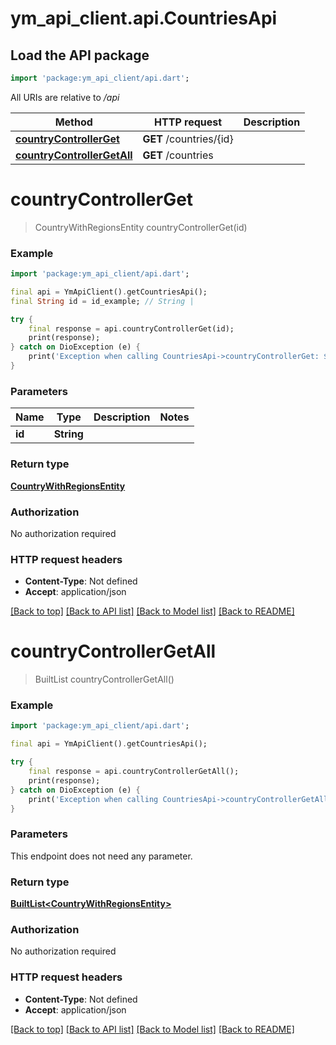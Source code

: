 # ym_api_client.api.CountriesApi

## Load the API package
```dart
import 'package:ym_api_client/api.dart';
```

All URIs are relative to */api*

Method | HTTP request | Description
------------- | ------------- | -------------
[**countryControllerGet**](CountriesApi.md#countrycontrollerget) | **GET** /countries/{id} | 
[**countryControllerGetAll**](CountriesApi.md#countrycontrollergetall) | **GET** /countries | 


# **countryControllerGet**
> CountryWithRegionsEntity countryControllerGet(id)



### Example
```dart
import 'package:ym_api_client/api.dart';

final api = YmApiClient().getCountriesApi();
final String id = id_example; // String | 

try {
    final response = api.countryControllerGet(id);
    print(response);
} catch on DioException (e) {
    print('Exception when calling CountriesApi->countryControllerGet: $e\n');
}
```

### Parameters

Name | Type | Description  | Notes
------------- | ------------- | ------------- | -------------
 **id** | **String**|  | 

### Return type

[**CountryWithRegionsEntity**](CountryWithRegionsEntity.md)

### Authorization

No authorization required

### HTTP request headers

 - **Content-Type**: Not defined
 - **Accept**: application/json

[[Back to top]](#) [[Back to API list]](../README.md#documentation-for-api-endpoints) [[Back to Model list]](../README.md#documentation-for-models) [[Back to README]](../README.md)

# **countryControllerGetAll**
> BuiltList<CountryWithRegionsEntity> countryControllerGetAll()



### Example
```dart
import 'package:ym_api_client/api.dart';

final api = YmApiClient().getCountriesApi();

try {
    final response = api.countryControllerGetAll();
    print(response);
} catch on DioException (e) {
    print('Exception when calling CountriesApi->countryControllerGetAll: $e\n');
}
```

### Parameters
This endpoint does not need any parameter.

### Return type

[**BuiltList&lt;CountryWithRegionsEntity&gt;**](CountryWithRegionsEntity.md)

### Authorization

No authorization required

### HTTP request headers

 - **Content-Type**: Not defined
 - **Accept**: application/json

[[Back to top]](#) [[Back to API list]](../README.md#documentation-for-api-endpoints) [[Back to Model list]](../README.md#documentation-for-models) [[Back to README]](../README.md)

